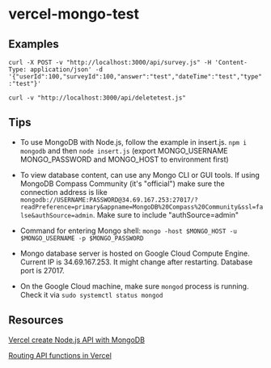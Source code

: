 # vercel-mongo-test

## Examples
`curl -X POST -v "http://localhost:3000/api/survey.js" -H 'Content-Type: application/json' -d '{"userId":100,"surveyId":100,"answer":"test","dateTime":"test","type":"test"}'`

`curl -v "http://localhost:3000/api/deletetest.js"`

## Tips
* To use MongoDB with Node.js, follow the example in insert.js. `npm i mongodb` and then `node insert.js` (export MONGO_USERNAME MONGO_PASSWORD and MONGO_HOST to environment first)

* To view database content, can use any Mongo CLI or GUI tools. If using MongoDB Compass Community (it's "official") make sure the connection address is like `mongodb://USERNAME:PASSWORD@34.69.167.253:27017/?readPreference=primary&appname=MongoDB%20Compass%20Community&ssl=false&authSource=admin`. Make sure to include "authSource=admin"

* Command for entering Mongo shell: `mongo -host $MONGO_HOST -u $MONGO_USERNAME -p $MONGO_PASSWORD`

* Mongo database server is hosted on Google Cloud Compute Engine. Current IP is 34.69.167.253. It might change after restarting. Database port is 27017.

* On the Google Cloud machine, make sure `mongod` process is running. Check it via `sudo systemctl status mongod`

## Resources
[Vercel create Node.js API with MongoDB](https://vercel.com/guides/deploying-a-mongodb-powered-api-with-node-and-vercel)

[Routing API functions in Vercel](https://vercel.com/guides/migrate-to-vercel)
